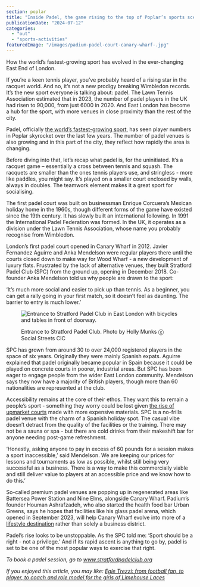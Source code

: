 ```yaml
---
section: poplar
title: "Inside Padel, the game rising to the top of Poplar’s sports scene"
publicationDate: "2024-07-12"
categories: 
  - "out"
  - "sports-activities"
featuredImage: "/images/padium-padel-court-canary-wharf-.jpg"
---
```


How the world’s fastest-growing sport has evolved in the ever-changing East End of London.

If you’re a keen tennis player, you’ve probably heard of a rising star in the racquet world. And no, it’s not a new prodigy breaking Wimbledon records. It’s the new sport everyone is talking about: padel. The Lawn Tennis Association estimated that in 2023, the number of padel players in the UK had risen to 90,000, from just 6000 in 2020. And East London has become a hub for the sport, with more venues in close proximity than the rest of the city. 

Padel, officially [the world’s fastest-growing sport](https://www.losbergerdeboer.com/uk/insights/the-rise-of-padel-the-fastest-growing-sport-in-the-world/#:~:text=Padel%20has%20seen%20exponential%20growth,worldwide%2C%20especially%20in%20the%20UK.&text=An%20additional%20250%20Padel%20court,in%20just%201%20year!\)), has seen player numbers in Poplar skyrocket over the last few years. The number of padel venues is also growing and in this part of the city, they reflect how rapidly the area is changing. 

Before diving into that, let’s recap what padel is, for the uninitiated. It’s a racquet game – essentially a cross between tennis and squash. The racquets are smaller than the ones tennis players use, and stringless - more like paddles, you might say. It’s played on a smaller court enclosed by walls, always in doubles. The teamwork element makes it a great sport for socialising. 

The first padel court was built on businessman Enrique Corcuera’s Mexican holiday home in the 1960s, though different forms of the game have existed since the 19th century. It has slowly built an international following. In 1991 the International Padel Federation was formed. In the UK, it operates as a division under the Lawn Tennis Association, whose name you probably recognise from Wimbledon.

London’s first padel court opened in Canary Wharf in 2012. Javier Fernandez Aguirre and Anka Mendelson were regular players there until the courts closed down to make way for Wood Wharf - a new development of luxury flats. Frustrated by the lack of alternative venues, they built Stratford Padel Club (SPC) from the ground up, opening in December 2018. Co-founder Anka Mendelson told us why people are drawn to the sport:

‘It’s much more social and easier to pick up than tennis. As a beginner, you can get a rally going in your first match, so it doesn’t feel as daunting. The barrier to entry is much lower.’ 

<figure>

![Entrance to Stratford Padel Club in East London with bicycles and tables in front of doorway.](/images/outdoor-area-stratford-padel-club--1024x683.jpg)

<figcaption>

Entrance to Stratford Padel Club. Photo by Holly Munks ⓒ Social Streets CIC

</figcaption>

</figure>

SPC has grown from around 30 to over 24,000 registered players in the space of six years. Originally they were mainly Spanish expats. Aguirre explained that padel originally became popular in Spain because it could be played on concrete courts in poorer, industrial areas. But SPC has been eager to engage people from the wider East London community. Mendelson says they now have a majority of British players, though more than 60 nationalities are represented at the club. 

Accessibility remains at the core of their ethos. They want this to remain a people’s sport - something they worry could be lost given [the rise of upmarket courts](https://wharf-life.com/interviews/stratford-padel-club-anka-mandelson-padel-tennis-east-london/) made with more expensive materials. SPC is a no-frills padel venue with the charm of a Spanish holiday spot. The casual vibe doesn’t detract from the quality of the facilities or the training. There may not be a sauna or spa - but there are cold drinks from their makeshift bar for anyone needing post-game refreshment. 

‘Honestly, asking anyone to pay in excess of 60 pounds for a session makes a sport inaccessible,’ said Mendelson. We are keeping our prices for lessons and tournaments as low as possible, whilst still being very successful as a business. There is a way to make this commercially viable and still deliver value to players at an accessible price and we know how to do this.’

So-called premium padel venues are popping up in regenerated areas like Battersea Power Station and Nine Elms, alongside Canary Wharf. Padium’s founder Houman Ashrafzadeh, who also started the health food bar Urban Greens, says he hopes that facilities like his glass padel arena, which opened in September 2023, will help Canary Wharf evolve into more of a [lifestyle destination](https://offices.canarywharf.com/news/in-conversation-with-houman-ashrafzadeh-founder-of-padium/) rather than solely a business district. 

Padel’s rise looks to be unstoppable. As the SPC told me: ‘Sport should be a right - not a privilege.’ And if its rapid ascent is anything to go by, padel is set to be one of the most popular ways to exercise that right. 

_To book a padel session, go to www.stratfordpadelclub.org_

  
_If you enjoyed this article, you may like:_ [_Egle Trezzi: from football fan, to player, to coach and role model for the girls of Limehouse Laces_](https://poplarlondon.co.uk/egle-trezzi-coach-limehouse-laces-interview/)
